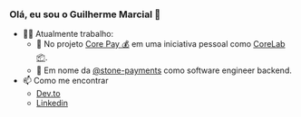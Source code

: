 ### Olá, eu sou o Guilherme Marcial 🤘

* 👨‍💻 Atualmente trabalho: 
  * :toolbox: No projeto [Core Pay :moneybag:](https://github.com/corelab1/corepay) em uma iniciativa pessoal como [CoreLab :package:](https://github.com/corelab1).
  * :office: Em nome da [@stone-payments](https://github.com/stone-payments) como software engineer backend.
* 📫 Como me encontrar
  * [Dev.to](https://dev.to/gmarcial/)
  * [Linkedin](https://www.linkedin.com/in/guilherme-felipe-ferreira-marcial-0048a9125)
